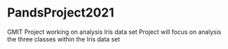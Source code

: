 # PandsProject2021
GMIT Project working on analysis Iris data set
Project will focus on analysis the three classes within the Iris data set

